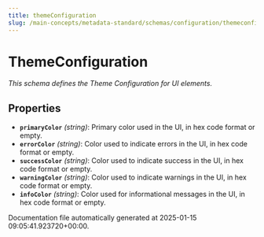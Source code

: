 ```yaml
---
title: themeConfiguration
slug: /main-concepts/metadata-standard/schemas/configuration/themeconfiguration
---
```


# ThemeConfiguration

*This schema defines the Theme Configuration for UI elements.*

## Properties

- **`primaryColor`** *(string)*: Primary color used in the UI, in hex code format or empty.
- **`errorColor`** *(string)*: Color used to indicate errors in the UI, in hex code format or empty.
- **`successColor`** *(string)*: Color used to indicate success in the UI, in hex code format or empty.
- **`warningColor`** *(string)*: Color used to indicate warnings in the UI, in hex code format or empty.
- **`infoColor`** *(string)*: Color used for informational messages in the UI, in hex code format or empty.


Documentation file automatically generated at 2025-01-15 09:05:41.923720+00:00.
